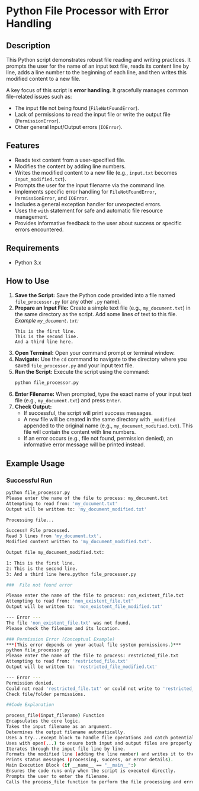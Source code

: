 # Python File Processor with Error Handling

## Description

This Python script demonstrates robust file reading and writing practices. It prompts the user for the name of an input text file, reads its content line by line, adds a line number to the beginning of each line, and then writes this modified content to a new file.

A key focus of this script is **error handling**. It gracefully manages common file-related issues such as:
* The input file not being found (`FileNotFoundError`).
* Lack of permissions to read the input file or write the output file (`PermissionError`).
* Other general Input/Output errors (`IOError`).

## Features

* Reads text content from a user-specified file.
* Modifies the content by adding line numbers.
* Writes the modified content to a new file (e.g., `input.txt` becomes `input_modified.txt`).
* Prompts the user for the input filename via the command line.
* Implements specific error handling for `FileNotFoundError`, `PermissionError`, and `IOError`.
* Includes a general exception handler for unexpected errors.
* Uses the `with` statement for safe and automatic file resource management.
* Provides informative feedback to the user about success or specific errors encountered.

## Requirements

* Python 3.x

## How to Use

1.  **Save the Script:** Save the Python code provided into a file named `file_processor.py` (or any other `.py` name).
2.  **Prepare an Input File:** Create a simple text file (e.g., `my_document.txt`) in the same directory as the script. Add some lines of text to this file.
    *Example `my_document.txt`:*
    ```
    This is the first line.
    This is the second line.
    And a third line here.
    ```
3.  **Open Terminal:** Open your command prompt or terminal window.
4.  **Navigate:** Use the `cd` command to navigate to the directory where you saved `file_processor.py` and your input text file.
5.  **Run the Script:** Execute the script using the command:
    ```bash
    python file_processor.py
    ```
6.  **Enter Filename:** When prompted, type the exact name of your input text file (e.g., `my_document.txt`) and press `Enter`.
7.  **Check Output:**
    * If successful, the script will print success messages.
    * A new file will be created in the same directory with `_modified` appended to the original name (e.g., `my_document_modified.txt`). This file will contain the content with line numbers.
    * If an error occurs (e.g., file not found, permission denied), an informative error message will be printed instead.

## Example Usage

### Successful Run

```bash
python file_processor.py
Please enter the name of the file to process: my_document.txt
Attempting to read from: 'my_document.txt'
Output will be written to: 'my_document_modified.txt'

Processing file...

Success! File processed.
Read 3 lines from 'my_document.txt'.
Modified content written to 'my_document_modified.txt'.

Output file my_document_modified.txt:

1: This is the first line.
2: This is the second line.
3: And a third line here.python file_processor.py

###  File not found error

Please enter the name of the file to process: non_existent_file.txt
Attempting to read from: 'non_existent_file.txt'
Output will be written to: 'non_existent_file_modified.txt'

--- Error ---
The file 'non_existent_file.txt' was not found.
Please check the filename and its location.

### Permission Error (Conceptual Example)
***(This error depends on your actual file system permissions.)***
python file_processor.py
Please enter the name of the file to process: restricted_file.txt
Attempting to read from: 'restricted_file.txt'
Output will be written to: 'restricted_file_modified.txt'

--- Error ---
Permission denied.
Could not read 'restricted_file.txt' or could not write to 'restricted_file_modified.txt'.
Check file/folder permissions.

##Code Explanation

process_file(input_filename) Function
Encapsulates the core logic.
Takes the input filename as an argument.
Determines the output filename automatically.
Uses a try...except block to handle file operations and catch potential errors (FileNotFoundError, PermissionError, IOError, general Exception).
Uses with open(...) to ensure both input and output files are properly closed, even if errors occur.
Iterates through the input file line by line.
Formats the modified line (adding the line number) and writes it to the output file.
Prints status messages (processing, success, or error details).
Main Execution Block (if __name__ == "__main__":)
Ensures the code runs only when the script is executed directly.
Prompts the user to enter the filename.
Calls the process_file function to perform the file processing and error handling.

